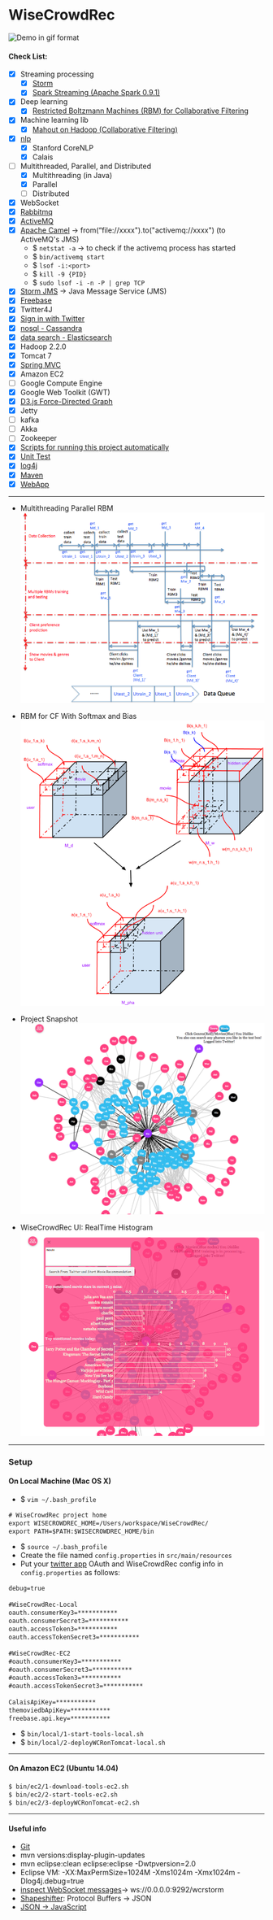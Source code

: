 WiseCrowdRec
============

![Demo in gif format](pics/gifDemo_cur.gif)

#### Check List:  
- [x] Streaming processing   
    - [x] [Storm](https://github.com/faustineinsun/WiseCrowdRec/tree/master/WiseCrowdRec/src/main/java/com/feiyu/storm/streamingdatacollection)       
    - [x] [Spark Streaming (Apache Spark 0.9.1)](https://github.com/faustineinsun/WiseCrowdRec/blob/master/WiseCrowdRec/src/main/java/com/feiyu/spark/SparkTwitterStreaming.java)
- [x] Deep learning  
    - [x] [Restricted Boltzmann Machines (RBM) for Collaborative Filtering](https://github.com/faustineinsun/WiseCrowdRec/tree/master/WiseCrowdRec/src/main/java/com/feiyu/deeplearning/RBM)        
- [x] Machine learning lib 
    - [x] [Mahout on Hadoop (Collaborative Filtering)](https://github.com/faustineinsun/MahoutHadoopUseCase)           
- [x] [nlp](https://github.com/faustineinsun/WiseCrowdRec/tree/master/WiseCrowdRec/src/main/java/com/feiyu/nlp)    
    - [x] Stanford CoreNLP    
    - [x] Calais      
- [ ] Multithreaded, Parallel, and Distributed    
    - [x] Multithreading (in Java)    
    - [x] Parallel      
    - [ ] Distributed      
- [x] WebSocket
- [x] [Rabbitmq](https://github.com/faustineinsun/WiseCrowdRec/search?p=1&q=rabbitmq&utf8=%E2%9C%93)        
- [x] [ActiveMQ](https://github.com/faustineinsun/WiseCrowdRec/tree/master/WiseCrowdRec/src/main/java/com/feiyu/storm/streamingdatacollection/stormmsg2websockets)    
- [x] [Apache Camel](https://github.com/faustineinsun/WiseCrowdRec/blob/master/WiseCrowdRec/src/main/resources/SpringApplicationContext.xml) -> from(“file://xxxx").to("activemq://xxxx") (to ActiveMQ's JMS)  
    - $ `netstat -a` -> to check if the activemq process has started    
    - $ `bin/activemq start`   
    - $ `lsof -i:<port>`    
    - $ `kill -9 {PID}`    
    - $ `sudo lsof -i -n -P | grep TCP`  
- [x] [Storm JMS](https://github.com/ptgoetz/storm-jms) -> Java Message Service (JMS)      
- [x] [Freebase](https://github.com/faustineinsun/WiseCrowdRec/blob/master/WiseCrowdRec/src/main/java/com/feiyu/semanticweb/freebase)    
- [x] Twitter4J
- [x] [Sign in with Twitter](https://github.com/faustineinsun/WiseCrowdRec/blob/c2eb79b360ade0aae0b9b44b6c54221110ad05d9/WiseCrowdRec/src/main/java/com/feiyu/springmvc/controller/TweetsAnalyzerController.java)    
- [x] [nosql - Cassandra](https://github.com/faustineinsun/WiseCrowdRec/tree/master/WiseCrowdRec/src/main/java/com/feiyu/Cassandra)     
- [x] [data search - Elasticsearch](https://github.com/faustineinsun/WiseCrowdRec/tree/master/WiseCrowdRec/src/main/java/com/feiyu/elasticsearch)     
- [x] Hadoop 2.2.0   
- [x] Tomcat 7
- [x] [Spring MVC](https://github.com/faustineinsun/WiseCrowdRec/tree/master/WiseCrowdRec/src/main/java/com/feiyu/springmvc)    
- [x] Amazon EC2
- [ ] Google Compute Engine  
- [x] Google Web Toolkit (GWT)  
- [x] [D3.js Force-Directed Graph](https://github.com/faustineinsun/WiseCrowdRec/tree/master/WiseCrowdRec/src/main/webapp/resources/js/wisecrowdrec)    
- [x] Jetty  
- [ ] kafka  
- [ ] Akka  
- [ ] Zookeeper  
- [x] [Scripts for running this project automatically](https://github.com/faustineinsun/WiseCrowdRec/tree/master/bin)
- [x] [Unit Test](https://github.com/faustineinsun/WiseCrowdRec/tree/master/WiseCrowdRec/src/test/java/com/feiyu)  
- [x] [log4j](https://github.com/faustineinsun/WiseCrowdRec/blob/master/WiseCrowdRec/src/main/resources/log4j.properties)    
- [x] [Maven](https://github.com/faustineinsun/WiseCrowdRec/blob/master/WiseCrowdRec/pom.xml)    
- [x] [WebApp](https://github.com/faustineinsun/WiseCrowdRec/tree/c2eb79b360ade0aae0b9b44b6c54221110ad05d9/WiseCrowdRec/src/main/webapp)    

---
   
- Multithreading Parallel RBM   
![Multithreading Parallel RBM](pics/MultithreadingParallelRBM.png)

- RBM for CF With Softmax and Bias   
![RBMcfSoftmaxWithBias](pics/RBMcfSoftmaxWithBias.png)

- Project Snapshot
![Project Snapshot](pics/WiseCrowdRecUI_cur.png)     
     
- WiseCrowdRec UI: RealTime Histogram        
![WiseCrowdRecUIRealTimeHistogram](pics/WiseCrowdRecUIRealTimeHistogram_cur.png)

---

### Setup

#### On Local Machine (Mac OS X)

- $ `vim ~/.bash_profile`    

```
# WiseCrowdRec project home
export WISECROWDREC_HOME=/Users/workspace/WiseCrowdRec/
export PATH=$PATH:$WISECROWDREC_HOME/bin
```

- $ `source ~/.bash_profile`    
- Create the file named `config.properties` in `src/main/resources`  
- Put your [twitter app](https://apps.twitter.com/) OAuth and WiseCrowdRec config info in `config.properties` as follows:   

```
debug=true

#WiseCrowdRec-Local
oauth.consumerKey3=***********
oauth.consumerSecret3=***********
oauth.accessToken3=***********
oauth.accessTokenSecret3=***********

#WiseCrowdRec-EC2
#oauth.consumerKey3=***********
#oauth.consumerSecret3=***********
#oauth.accessToken3=***********
#oauth.accessTokenSecret3=***********

CalaisApiKey=***********
themoviedbApiKey=***********
freebase.api.key=***********
```

- $ `bin/local/1-start-tools-local.sh`
- $ `bin/local/2-deployWCRonTomcat-local.sh`

---

#### On Amazon EC2 (Ubuntu 14.04)

```
$ bin/ec2/1-download-tools-ec2.sh
$ bin/ec2/2-start-tools-ec2.sh
$ bin/ec2/3-deployWCRonTomcat-ec2.sh
```

---

#### Useful info
- [Git](http://www.vogella.com/tutorials/Git/article.html)  
- mvn versions:display-plugin-updates      
- mvn eclipse:clean eclipse:eclipse -Dwtpversion=2.0    
- Eclipse VM: -XX:MaxPermSize=1024M -Xms1024m -Xmx1024m -Dlog4j.debug=true  
- [inspect WebSocket messages](http://www.websocket.org/echo.html)-> ws://0.0.0.0:9292/wcrstorm     
- [Shapeshifter](https://github.com/turn/shapeshifter): Protocol Buffers -> JSON    
- [JSON -> JavaScript](http://www.mkyong.com/javascript/how-to-access-json-object-in-javascript/)  

